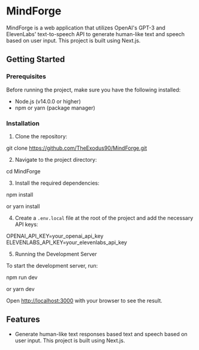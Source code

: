 # MindForge

MindForge is a web application that utilizes OpenAI's GPT-3 and ElevenLabs' text-to-speech API to generate human-like text and speech based on user input. This project is built using Next.js.

## Getting Started

### Prerequisites

Before running the project, make sure you have the following installed:

- Node.js (v14.0.0 or higher)
- npm or yarn (package manager)

### Installation

1. Clone the repository:
   
git clone https://github.com/TheExodus90/MindForge.git


2. Navigate to the project directory:

cd MindForge


3. Install the required dependencies:

npm install

or
yarn install


4. Create a `.env.local` file at the root of the project and add the necessary API keys:

OPENAI_API_KEY=your_openai_api_key
ELEVENLABS_API_KEY=your_elevenlabs_api_key


5. Running the Development Server

To start the development server, run:

npm run dev

or
yarn dev


Open [http://localhost:3000](http://localhost:3000) with your browser to see the result.

## Features

- Generate human-like text responses based text and speech based on user input. This project is built using Next.js.